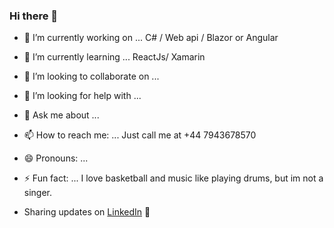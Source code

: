 ### Hi there 👋
 
- 🔭 I’m currently working on ... C# / Web api / Blazor or Angular
- 🌱 I’m currently learning ... ReactJs/ Xamarin
- 👯 I’m looking to collaborate on ...
- 🤔 I’m looking for help with ...
- 💬 Ask me about ...
- 📫 How to reach me: ... Just call me at +44 7943678570
- 😄 Pronouns: ...
- ⚡ Fun fact: ... I love basketball and music like playing drums, but im not a singer. 


- Sharing updates on <a href="https://www.linkedin.com/in/jeromefloresjose/">LinkedIn</a> 💼


<!-- Hi, I'm Jerome 👋🏾 👩🏾‍💻


<img src="https://raw.githubusercontent.com/M0nica/M0nica/master/gh-header-image-cropped.png" alt="banner that says Monica Powell - software engineer, content creator and community organizer alongside a cartoon illustration of Monica">


 Find me around the web 🌎: <a href="https://github.com/sponsors/M0nica"><img align="left" width="150" height="150" src="https://github.com/M0nica/M0nica/blob/main/octomonica/m0nica-octocat-rotating.gif?raw=true"></a>
- Learning in public on <a href="https://www.twitch.tv/blacktechdiva">Twitch</a> or <a href="https://www.monica.dev">monica.dev</a> 📹 ✍🏾
- Tinkering with interactions on <a href="https://codepen.io/m0nica"> Codepen</a> 🏓
- Sharing updates on <a href="https://www.linkedin.com/in/monicampowell/">LinkedIn</a> 💼

--!>
 
